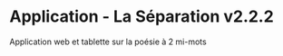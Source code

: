Application - La Séparation v2.2.2
==============

Application web et tablette sur la poésie à 2 mi-mots
